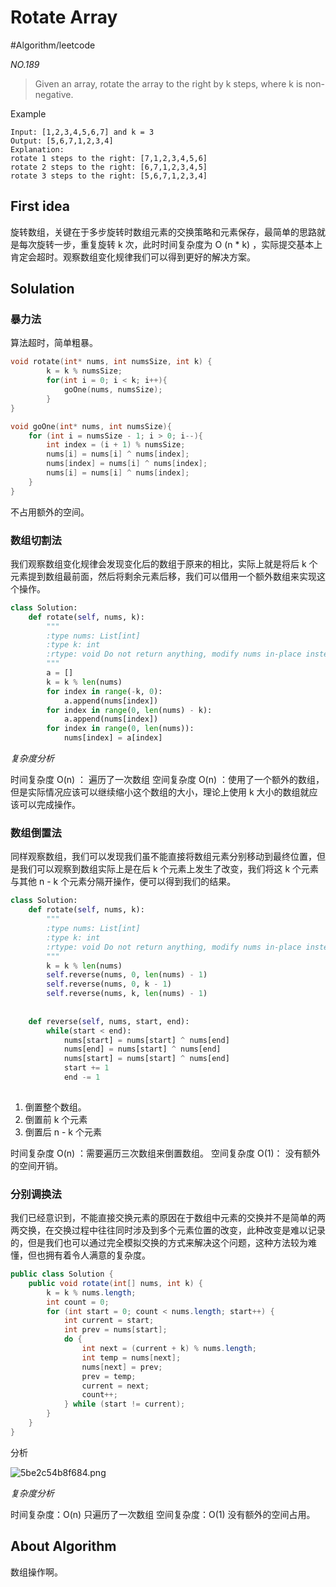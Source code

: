 # Rotate Array
#Algorithm/leetcode

*NO.189*

> Given an array, rotate the array to the right by k steps, where k is non-negative.  

Example

```
Input: [1,2,3,4,5,6,7] and k = 3
Output: [5,6,7,1,2,3,4]
Explanation:
rotate 1 steps to the right: [7,1,2,3,4,5,6]
rotate 2 steps to the right: [6,7,1,2,3,4,5]
rotate 3 steps to the right: [5,6,7,1,2,3,4]
```


## First idea
旋转数组，关键在于多步旋转时数组元素的交换策略和元素保存，最简单的思路就是每次旋转一步，重复旋转 k 次，此时时间复杂度为 O (n * k) ，实际提交基本上肯定会超时。观察数组变化规律我们可以得到更好的解决方案。

## Solulation

### 暴力法

算法超时，简单粗暴。

```c
void rotate(int* nums, int numsSize, int k) {
        k = k % numsSize;
        for(int i = 0; i < k; i++){
            goOne(nums, numsSize);
        }
}

void goOne(int* nums, int numsSize){
    for (int i = numsSize - 1; i > 0; i--){
        int index = (i + 1) % numsSize;
        nums[i] = nums[i] ^ nums[index];
        nums[index] = nums[i] ^ nums[index];
        nums[i] = nums[i] ^ nums[index];
    }
}
```

不占用额外的空间。

### 数组切割法

我们观察数组变化规律会发现变化后的数组于原来的相比，实际上就是将后 k 个元素提到数组最前面，然后将剩余元素后移，我们可以借用一个额外数组来实现这个操作。

```python
class Solution:
    def rotate(self, nums, k):
        """
        :type nums: List[int]
        :type k: int
        :rtype: void Do not return anything, modify nums in-place instead.
        """
        a = []
        k = k % len(nums)
        for index in range(-k, 0):
            a.append(nums[index])
        for index in range(0, len(nums) - k):
            a.append(nums[index])
        for index in range(0, len(nums)):
            nums[index] = a[index]

```

*复杂度分析*

时间复杂度 O(n) ： 遍历了一次数组
空间复杂度 O(n) ：使用了一个额外的数组，但是实际情况应该可以继续缩小这个数组的大小，理论上使用 k 大小的数组就应该可以完成操作。

### 数组倒置法

同样观察数组，我们可以发现我们虽不能直接将数组元素分别移动到最终位置，但是我们可以观察到数组实际上是在后 k 个元素上发生了改变，我们将这 k 个元素与其他 n - k 个元素分隔开操作，便可以得到我们的结果。

```python
class Solution:
    def rotate(self, nums, k):
        """
        :type nums: List[int]
        :type k: int
        :rtype: void Do not return anything, modify nums in-place instead.
        """
        k = k % len(nums)
        self.reverse(nums, 0, len(nums) - 1)
        self.reverse(nums, 0, k - 1)
        self.reverse(nums, k, len(nums) - 1)
        
        
    def reverse(self, nums, start, end):
        while(start < end):
            nums[start] = nums[start] ^ nums[end]
            nums[end] = nums[start] ^ nums[end]
            nums[start] = nums[start] ^ nums[end]
            start += 1
            end -= 1
            
```

1. 倒置整个数组。
2. 倒置前 k 个元素
3. 倒置后 n - k 个元素

时间复杂度 O(n) ：需要遍历三次数组来倒置数组。
空间复杂度 O(1)： 没有额外的空间开销。

### 分别调换法

我们已经意识到，不能直接交换元素的原因在于数组中元素的交换并不是简单的两两交换，在交换过程中往往同时涉及到多个元素位置的改变，此种改变是难以记录的，但是我们也可以通过完全模拟交换的方式来解决这个问题，这种方法较为难懂，但也拥有着令人满意的复杂度。

```java
public class Solution {
    public void rotate(int[] nums, int k) {
        k = k % nums.length;
        int count = 0;
        for (int start = 0; count < nums.length; start++) {
            int current = start;
            int prev = nums[start];
            do {
                int next = (current + k) % nums.length;
                int temp = nums[next];
                nums[next] = prev;
                prev = temp;
                current = next;
                count++;
            } while (start != current);
        }
    }
}
```


分析

![5be2c54b8f684.png](https://i.loli.net/2018/11/07/5be2c54b8f684.png)


*复杂度分析*

时间复杂度：O(n) 只遍历了一次数组
空间复杂度：O(1) 没有额外的空间占用。

## About Algorithm

数组操作啊。
